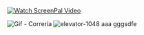 [![Watch ScreenPal Video](https://dvx0yeo9xfidh.cloudfront.net/h/2022/05/28/18/24/c3huFZVrPJm/sharePreview.gif)](https://screenpal.com/v/c3huFZVrPJm)

![Gif - Correria](https://user-images.githubusercontent.com/236297/174903110-dae903a3-0873-4849-bb18-694460780e38.gif)
![elevator-1048](https://user-images.githubusercontent.com/236297/174903610-e94d1df5-c059-4063-a2d4-c5b57052dd7a.gif)
aaa
gggsdfe
